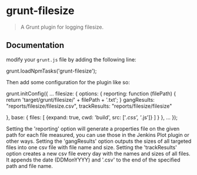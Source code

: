 # grunt-filesize

> A Grunt plugin for logging filesize.

## Documentation
modify your `grunt.js` file by adding the following line:

grunt.loadNpmTasks('grunt-filesize');

Then add some configuration for the plugin like so:

grunt.initConfig({
...
filesize: {
options: {
reporting: function (filePath) {
return 'target/grunt/filesize/' + filePath + '.txt';
}
gangResults: "reports/filesize/filesize.csv",
trackResults: "reports/filesize/filesize"

},
base: {
files: [
{expand: true, cwd: 'build', src: ['*.css', '*.js']}
]
}
},
...
});

Setting the 'reporting' option will generate a properties file on the given path for each file measured, you can use those in the Jenkins Plot plugin or other ways.
Setting the 'gangResults' option outputs the sizes of all targeted files into one csv file with file name and size.
Setting the 'trackResults' option creates a new csv file every day with the names and sizes of all files. It appends the date (DDMonYYYY) and '.csv' to the end of the specified path and file name.